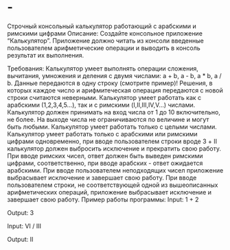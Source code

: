 # -
Строчный консольный калькулятор работающий с арабскими и римскими цифрами
Описание:
Создайте консольное приложение “Калькулятор”. Приложение должно читать из консоли введенные пользователем арифметические операции и выводить в консоль результат их выполнения.

Требования:
Калькулятор умеет выполнять операции сложения, вычитания, умножения и деления с двумя числами: a + b, a - b, a * b, a / b. Данные передаются в одну строку (смотрите пример)! Решения, в которых каждое число и арифмитеческая операция передаются с новой строки считаются неверными.
Калькулятор умеет работать как с арабскими (1,2,3,4,5…), так и с римскими (I,II,III,IV,V…) числами.
Калькулятор должен принимать на вход числа от 1 до 10 включительно, не более. На выходе числа не ограничиваются по величине и могут быть любыми.
Калькулятор умеет работать только с целыми числами.
Калькулятор умеет работать только с арабскими или римскими цифрами одновременно, при вводе пользователем строки вроде 3 + II калькулятор должен выбросить исключение и прекратить свою работу.
При вводе римских чисел, ответ должен быть выведен римскими цифрами, соответственно, при вводе арабских - ответ ожидается арабскими.
При вводе пользователем неподходящих чисел приложение выбрасывает исключение и завершает свою работу.
При вводе пользователем строки, не соответствующей одной из вышеописанных арифметических операций, приложение выбрасывает исключение и завершает свою работу.
Пример работы программы:
Input:
1 + 2

Output:
3

Input:
VI / III

Output:
II
